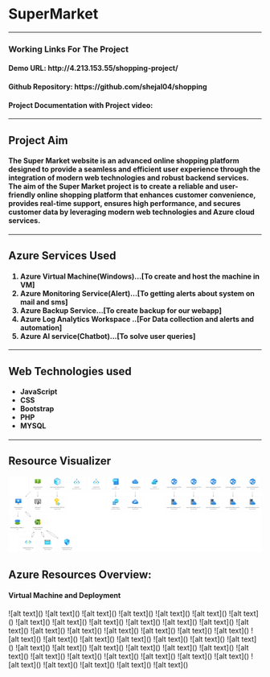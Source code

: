 <h1>SuperMarket</h1>
<hr>
<h3>Working Links For The Project</h3>
<h4>Demo URL: http://4.213.153.55/shopping-project/</h4>
<h4>Github Repository:  https://github.com/shejal04/shopping </h4>
<h4>Project Documentation with Project video: </h4>
<hr>
<h2>Project Aim</h2>
<h4>The Super Market website is an advanced online shopping platform designed to provide a seamless and efficient user experience through the integration of modern web technologies and robust backend services. 
The aim of the Super Market project is to create a reliable and user-friendly online shopping platform that enhances customer convenience, provides real-time support, ensures high performance, and secures customer data by leveraging modern web technologies and Azure cloud services.
</h4>
<hr>
<h2>Azure Services Used</h2>
<h4><ol start="1">
  <li>Azure Virtual Machine(Windows)...[To create and host the machine in VM]</li>
  <li>Azure Monitoring Service(Alert)...[To getting alerts about system on mail and sms]</li>
  <li>Azure Backup Service...[To create backup for our webapp]</li>
  <li>Azure Log Analytics Workspace ..[For Data collection and alerts and automation]</li>
  <li>Azure AI service(Chatbot)...[To solve user queries]</li></ol>
</h4>
<hr>
<h2>Web Technologies used</h2>
<h4><ul><li>JavaScript</li>
<li>CSS</li>
<li>Bootstrap</li>
<li>PHP</li>
<li>MYSQL</li></ul></h4>
<hr>
<h2>Resource Visualizer</h2>

 ![alt text](<Azureservices/resource visualizer.png>) 
 
 <h2>Azure Resources Overview:</h2>
 <h4>Virtual Machine and Deployment</h4>
 ![alt text](<Azureservices/Screenshot 2024-06-13 193754.png>) 
 ![alt text](<Azureservices/Screenshot 2024-06-13 194141.png>)
 ![alt text](<Azureservices/Screenshot 2024-06-13 194357.png>) 
 ![alt text](<Azureservices/Screenshot 2024-06-13 203113.png>) 
 ![alt text](<Azureservices/Screenshot 2024-06-13 203757.png>) 
 ![alt text](<Azureservices/Screenshot 2024-06-13 204555.png>) 
 ![alt text](<Azureservices/Screenshot 2024-06-13 205643.png>) 
 ![alt text](<Azureservices/Screenshot 2024-06-13 210230.png>) 
 ![alt text](<Azureservices/Screenshot 2024-06-13 210331.png>) 
 ![alt text](<Azureservices/Screenshot 2024-06-14 094411.png>) 
 ![alt text](<Azureservices/Screenshot 2024-06-14 095347.png>) 
 ![alt text](<Azureservices/Screenshot 2024-06-14 095720.png>)
 ![alt text](<Azureservices/Screenshot 2024-06-14 095815.png>) 
 ![alt text](<Azureservices/Screenshot 2024-06-14 095857.png>) 
 ![alt text](<Azureservices/Screenshot 2024-06-14 100040.png>) 
 ![alt text](<Azureservices/Screenshot 2024-06-14 100647.png>) 
 ![alt text](<Azureservices/Screenshot 2024-06-14 100930.png>) 
 ![alt text](<Azureservices/Screenshot 2024-06-14 101150.png>) 
 ![alt text](<Azureservices/Screenshot 2024-06-14 101659.png>) 
 ![alt text](<Azureservices/Screenshot 2024-06-14 102212.png>) 
 ![alt text](<Azureservices/Screenshot 2024-06-14 102316.png>) 
 ![alt text](<Azureservices/Screenshot 2024-06-14 102752.png>) 
 ![alt text](<Azureservices/Screenshot 2024-06-14 102915.png>) 
 ![alt text](<Azureservices/Screenshot 2024-06-14 103225.png>) 
 ![alt text](<Azureservices/Screenshot 2024-06-14 103455.png>) 
 ![alt text](<Azureservices/Screenshot 2024-06-14 103528.png>) 
 ![alt text](<Azureservices/Screenshot 2024-06-14 103959.png>) 
 ![alt text](<Azureservices/Screenshot 2024-06-14 105149.png>) 
 ![alt text](<Azureservices/Screenshot 2024-06-14 105632.png>) 
 ![alt text](<Azureservices/Screenshot 2024-06-14 110739.png>) 
 ![alt text](<Azureservices/Screenshot 2024-06-14 111010.png>) 
 ![alt text](<Azureservices/Screenshot 2024-06-14 111345.png>) 
 ![alt text](<Azureservices/Screenshot 2024-06-14 111414.png>) 
 ![alt text](<Azureservices/Screenshot 2024-06-14 111445.png>) 
 ![alt text](<Azureservices/Screenshot 2024-06-14 111806.png>) 
 ![alt text](<Azureservices/Screenshot 2024-06-14 113621.png>) 
 ![alt text](<Azureservices/Screenshot 2024-06-14 113721.png>) 
 ![alt text](<Azureservices/Screenshot 2024-06-14 113823.png>) 
 ![alt text](<Azureservices/Screenshot 2024-06-14 120954.png>) 
 ![alt text](<Azureservices/Screenshot 2024-06-14 121220.png>) 
 ![alt text](<Azureservices/Screenshot 2024-06-14 121352.png>) 
 ![alt text](<Azureservices/Screenshot 2024-06-14 121735.png>) 
 ![alt text](<Azureservices/Screenshot 2024-06-14 192527.png>) 
 ![alt text](<Azureservices/Screenshot 2024-06-14 192718.png>) 
 ![alt text](<Azureservices/Screenshot 2024-06-14 213740.png>)
